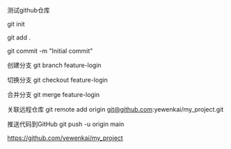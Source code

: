 测试github仓库

git init

git add .

git commit -m "Initial commit"

创建分支
git branch feature-login

切换分支
git checkout feature-login

合并分支
git merge feature-login

关联远程仓库
git remote add origin git@github.com:yewenkai/my_project.git

推送代码到GitHub
git push -u origin main


https://github.com/yewenkai/my_project